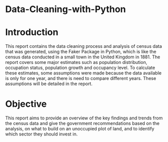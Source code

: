 # Data-Cleaning-with-Python

# Introduction  
This report contains the data cleaning process and analysis of census data that was generated, using the Faker Package in Python, which is like the census data conducted in a small town in the United Kingdom in 1881. The report covers some major estimates such as population distribution, occupation status, population growth and occupancy level. To calculate these estimates, some assumptions were made because the data available is only for one year, and there is need to compare different years. These assumptions will be detailed in the report. 

# Objective  
This report aims to provide an overview of the key findings and trends from the census data and give the government recommendations based on the analysis, on what to build on an unoccupied plot of land, and to identify which sector they should invest in.

